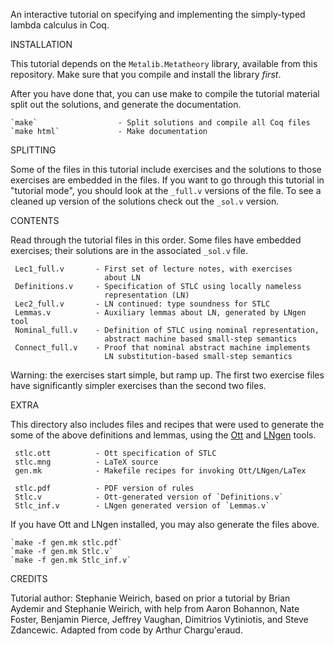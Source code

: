 An interactive tutorial on specifying and implementing the simply-typed
lambda calculus in Coq.


INSTALLATION

  This tutorial depends on the `Metalib.Metatheory` library, available from
  this repository. Make sure that you compile and install the library _first_.

  After you have done that, you can use make to compile the tutorial material
  split out the solutions, and generate the documentation.

    `make`                  - Split solutions and compile all Coq files
    `make html`             - Make documentation

SPLITTING

  Some of the files in this tutorial include exercises and the solutions 
  to those exercises are embedded in the files. If you want to go through 
  this tutorial in "tutorial mode", you should look at the `_full.v` versions
  of the file. To see a cleaned up version of the solutions check out the 
  `_sol.v` version.

CONTENTS

Read through the tutorial files in this order. Some files have embedded
exercises; their solutions are in the associated `_sol.v` file.

     Lec1_full.v       - First set of lecture notes, with exercises
                         about LN
     Definitions.v     - Specification of STLC using locally nameless
                         representation (LN)
     Lec2_full.v       - LN continued: type soundness for STLC
     Lemmas.v          - Auxiliary lemmas about LN, generated by LNgen tool
     Nominal_full.v    - Definition of STLC using nominal representation,
                         abstract machine based small-step semantics
     Connect_full.v    - Proof that nominal abstract machine implements
                         LN substitution-based small-step semantics

Warning: the exercises start simple, but ramp up. The first two exercise files
have significantly simpler exercises than the second two files.

EXTRA

This directory also includes files and recipes that were used to generate
the some of the above definitions and lemmas, using
the [Ott](http://www.cl.cam.ac.uk/~pes20/ott/)
and [LNgen](https://github.com/plclub/lngen) tools.

     stlc.ott          - Ott specification of STLC
     stlc.mng          - LaTeX source
     gen.mk            - Makefile recipes for invoking Ott/LNgen/LaTex

     stlc.pdf          - PDF version of rules
     Stlc.v            - Ott-generated version of `Definitions.v`
     Stlc_inf.v        - LNgen generated version of `Lemmas.v`

  If you have Ott and LNgen installed, you may also generate the files above.

    `make -f gen.mk stlc.pdf`
    `make -f gen.mk Stlc.v`
    `make -f gen.mk Stlc_inf.v`

CREDITS

 Tutorial author: Stephanie Weirich, based on prior a tutorial by Brian
 Aydemir and Stephanie Weirich, with help from Aaron Bohannon, Nate Foster,
 Benjamin Pierce, Jeffrey Vaughan, Dimitrios Vytiniotis, and Steve
 Zdancewic.  Adapted from code by Arthur Chargu'eraud.
